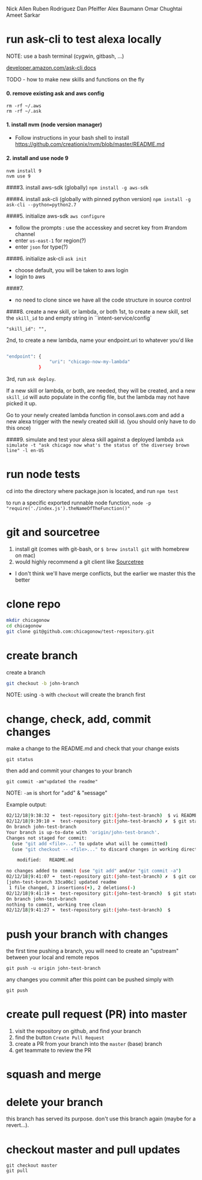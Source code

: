 Nick Allen
Ruben Rodriguez
Dan Pfeiffer
Alex Baumann
Omar Chughtai
Ameet Sarkar


# run ask-cli to test alexa locally
NOTE: use a bash terminal (cygwin, gitbash, …)

[developer.amazon.com/ask-cli docs](https://developer.amazon.com/docs/smapi/ask-cli-command-reference.html)

TODO - how to make new skills and functions on the fly

#### 0. remove existing ask and aws config
```
rm -rf ~/.aws
rm -rf ~/.ask
```

#### 1. install nvm (node version manager)
* Follow instructions in your bash shell to install https://github.com/creationix/nvm/blob/master/README.md

#### 2. install and use node 9
```
nvm install 9
nvm use 9
```

####3. install aws-sdk (globally)
`npm install -g aws-sdk`

####4. install ask-cli (globally with pinned python version)
`npm install -g ask-cli --python=python2.7`

####5. initialize aws-sdk
`aws configure`

* follow the prompts : use the accesskey and secret key from #random channel
* enter `us-east-1` for region(?)
* enter `json` for type(?)

####6. initialize ask-cli
`ask init`
* choose default, you will be taken to aws login
* login to aws

####7. 
* no need to clone since we have all the code structure in source control

####8. create a new skill, or lambda, or both
1st, to create a new skill, set the `skill_id` to and empty string in ``intent-service/config`

`"skill_id": "",`

2nd, to create a new lambda, name your endpoint.uri to whatever you'd like
```bash

"endpoint": {
                "uri": "chicago-now-my-lambda"
            }
```
3rd, run `ask deploy`.
 
If a new skill or lambda, or both, are needed, they will be created, and a new `skill_id` will auto populate in the config file, but
the lambda may not have picked it up.

Go to your newly created lambda function in consol.aws.com and add a new alexa trigger with the newly created skill id. (you should only have to do this once)

####9. simulate and test your alexa skill against a deployed lambda
`ask simulate -t "ask chicago now what's the status of the diversey brown line" -l en-US`

# run node tests
cd into the directory where package.json is located, and run `npm test`

to run a specific exported runnable node function, `node -p "require('./index.js').theNameOfTheFunction()"`

# git and sourcetree
1. install git (comes with git-bash, or `$ brew install git` with homebrew on mac)
2. would highly recommend a git client like [Sourcetree](https://confluence.atlassian.com/get-started-with-sourcetree/install-and-set-up-sourcetree-847359043.html)
* I don't think we'll have merge conflicts, but the earlier we master this the better

# clone repo
```sh 
mkdir chicagonow
cd chicagonow
git clone git@github.com:chicagonow/test-repository.git
```

# create branch
create a branch
```sh
git checkout -b john-branch
```

NOTE: using `-b` with `checkout` will create the branch first

# change, check, add, commit changes
make a change to the README.md and check that your change exists
```
git status
```
then add and commit your changes to your branch
```
git commit -am"updated the readme"
```

NOTE: `-am` is short for "`a`dd" & "`m`essage"

Example output:
```bash
02/12/18|9:38:32 ➜  test-repository git:(john-test-branch)  $ vi README.md
02/12/18|9:39:10 ➜  test-repository git:(john-test-branch) ✗  $ git status
On branch john-test-branch
Your branch is up-to-date with 'origin/john-test-branch'.
Changes not staged for commit:
  (use "git add <file>..." to update what will be committed)
  (use "git checkout -- <file>..." to discard changes in working directory)

	modified:   README.md

no changes added to commit (use "git add" and/or "git commit -a")
02/12/18|9:41:07 ➜  test-repository git:(john-test-branch) ✗  $ git commit -am"updated readme"
[john-test-branch 33ca06c] updated readme
 1 file changed, 3 insertions(+), 2 deletions(-)
02/12/18|9:41:19 ➜  test-repository git:(john-test-branch)  $ git status
On branch john-test-branch
nothing to commit, working tree clean
02/12/18|9:41:27 ➜  test-repository git:(john-test-branch)  $
```

# push your branch with changes
the first time pushing a branch, you will need to create an "upstream" between your local and remote repos
```
git push -u origin john-test-branch
```
any changes you commit after this point can be pushed simply with
```
git push
```

# create pull request (PR) into master
1. visit the repository on github, and find your branch
2. find the button `Create Pull Request`
3. create a PR from your branch into the `master` (base) branch
4. get teammate to review the PR

# squash and merge

# delete your branch
this branch has served its purpose. don't use this branch again (maybe for a revert...).

# checkout master and pull updates
```
git checkout master
git pull
```

